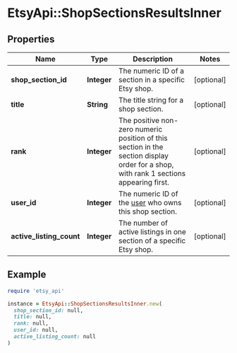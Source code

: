 # EtsyApi::ShopSectionsResultsInner

## Properties

| Name | Type | Description | Notes |
| ---- | ---- | ----------- | ----- |
| **shop_section_id** | **Integer** | The numeric ID of a section in a specific Etsy shop. | [optional] |
| **title** | **String** | The title string for a shop section. | [optional] |
| **rank** | **Integer** | The positive non-zero numeric position of this section in the section display order for a shop, with rank 1 sections appearing first. | [optional] |
| **user_id** | **Integer** | The numeric ID of the [user](/documentation/reference#tag/User) who owns this shop section. | [optional] |
| **active_listing_count** | **Integer** | The number of active listings in one section of a specific Etsy shop. | [optional] |

## Example

```ruby
require 'etsy_api'

instance = EtsyApi::ShopSectionsResultsInner.new(
  shop_section_id: null,
  title: null,
  rank: null,
  user_id: null,
  active_listing_count: null
)
```

